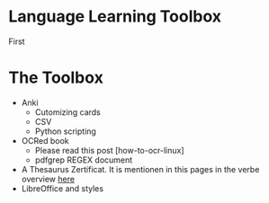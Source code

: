 Language Learning Toolbox
===========================================================
First 





The Toolbox
===========================================================
- Anki
  * Cutomizing cards
  * CSV
  * Python scripting
- OCRed book 
  * Please read this post [how-to-ocr-linux]
  * pdfgrep REGEX document
- A Thesaurus Zertificat. It is mentionen in this pages in the verbe overview [here](https://www.verbformen.com/?w=wegmachen)
- LibreOffice and styles
